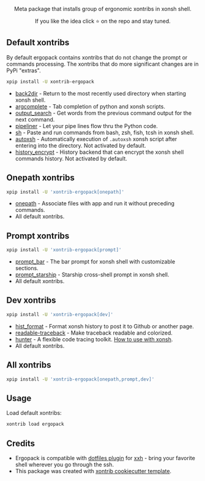<p align="center">
Meta package that installs group of ergonomic xontribs in xonsh shell.
</p>

<p align="center">  
If you like the idea click ⭐ on the repo and stay tuned.
</p>


## Default xontribs

By default ergopack contains xontribs that do not change the prompt or commands processing. 
The xontribs that do more significant changes are in PyPi "extras".

```bash
xpip install -U xontrib-ergopack
```

* [back2dir](https://github.com/anki-code/xontrib-back2dir) - Return to the most recently used directory when starting xonsh shell.
* [argcomplete](https://github.com/anki-code/xontrib-argcomplete) - Tab completion of python and xonsh scripts.
* [output_search](https://github.com/tokenizer/xontrib-output-search) -  Get words from the previous command output for the next command.
* [pipeliner](https://github.com/anki-code/xontrib-pipeliner) - Let your pipe lines flow thru the Python code.
* [sh](https://github.com/anki-code/xontrib-sh) - Paste and run commands from bash, zsh, fish, tcsh in xonsh shell.
* [autoxsh](https://github.com/Granitosaurus/xonsh-autoxsh) - Automatically execution of `.autoxsh` xonsh script after entering into the directory. Not activated by default.
* [history_encrypt](https://github.com/anki-code/xontrib-history-encrypt) - History backend that can encrypt the xonsh shell commands history. Not activated by default.

## Onepath xontribs

```bash
xpip install -U 'xontrib-ergopack[onepath]'
```

* [onepath](https://github.com/anki-code/xontrib-onepath) - Associate files with app and run it without preceding commands.
* All default xontribs.

## Prompt xontribs

```bash
xpip install -U 'xontrib-ergopack[prompt]'
```

* [prompt_bar](https://github.com/anki-code/xontrib-prompt-bar) - The bar prompt for xonsh shell with customizable sections. 
* [prompt_starship](https://github.com/anki-code/xontrib-prompt-starship) - Starship cross-shell prompt in xonsh shell. 
* All default xontribs.

## Dev xontribs

```bash
xpip install -U 'xontrib-ergopack[dev]'
```

* [hist_format](https://github.com/anki-code/xontrib-hist-format) - Format xonsh history to post it to Github or another page.
* [readable-traceback](https://github.com/vaaaaanquish/xontrib-readable-traceback) - Make traceback readable and colorized.
* [hunter](https://github.com/ionelmc/python-hunter) - A flexible code tracing toolkit. [How to use with xonsh](https://github.com/xonsh/xonsh/issues/4125#issuecomment-787462951). 
* All default xontribs.

## All xontribs

```bash
xpip install -U 'xontrib-ergopack[onepath,prompt,dev]'
```

## Usage

Load default xontribs:
```bash
xontrib load ergopack
```

## Credits

* Ergopack is compatible with [dotfiles plugin](https://github.com/xxh/xxh-plugin-prerun-dotfiles#preinstall-pypi-packages) 
for [xxh](https://github.com/xxh/xxh) - bring your favorite shell wherever you go through the ssh. 
* This package was created with [xontrib cookiecutter template](https://github.com/xonsh/xontrib-cookiecutter).

